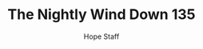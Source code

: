 ---
image: /assets/img/nwd/135_nwd_1corinthians_13_8_a_niv.png
title: The Nightly Wind Down 135
number: 135
categories:
  - The Nightly Wind Down
author: Hope Staff
notes: The Nightly Wind Down 135
embed: >-
  EMBED_GOES_HERE
transcript: >-
  SOME LINES OF TEXT START HERE
---